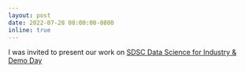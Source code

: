 ```yaml
---
layout: post
date: 2022-07-28 08:00:00-0800
inline: true
---
```


I was invited to present our work on [SDSC Data Science for Industry & Demo Day](https://sdsc.sg/?tribe_events=data-science-for-industry-demo-day)

